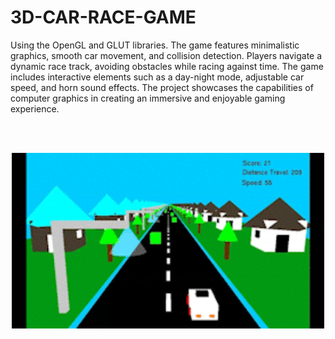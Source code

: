 # 3D-CAR-RACE-GAME 

Using the OpenGL and GLUT libraries. The game features minimalistic graphics, smooth car movement, and collision detection. Players navigate a dynamic race track, avoiding obstacles while racing against time. The game includes interactive elements such as a day-night mode, adjustable car speed, and horn sound effects. The project showcases the capabilities of computer graphics in creating an immersive and enjoyable gaming experience.

<br>

<br>

<p align="center">
<img width="500" src="https://github.com/bebeshannu/3D-CAR-RACE/blob/sub/music/car.gif" alt="Animated GIF">
</p>
